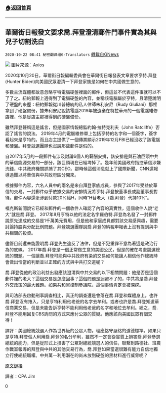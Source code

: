 ###  [:house:返回首頁](https://github.com/ourhimalayas/txt)
---

## 華爾街日報發文要求喬.拜登澄清郵件門事件實為其與兒子切割洗白
`2020-10-22 08:41 秘密翻译组G-Translators` [轉載自GNews](https://gnews.org/zh-hant/440079/)

![]()![](https://gnews-media-offload.s3.amazonaws.com/wp-content/uploads/2020/10/22082919/1-177.png)
圖片來源：Axios

2020年10月20日，華爾街日報編輯委員會在華爾街日報發表文章要求亨特.拜登(Hunter Biden)向美國民眾澄清一下拜登家族是如何在中共國做生意的。

多數主流媒體都故意忽略亨特電腦硬盤裡面的郵件，但這並不代表這件事就可以不了了之。紐約郵報上週得到了電腦硬盤的內容，並稱該電腦屬於亨特，且清楚說明了硬盤的來歷：紐約郵報從川普總統的私人律師朱利安尼（Rudy Giuliani）那裡拿到了硬盤備份，據朱利安尼說該電腦2019年被遺棄在特拉華州的一個電腦維修店裡，他是從店主那裡得到的硬盤備份。

雖然拜登聲稱這是謠言，但是國家情報總監約翰·拉特克利夫（John Ratcliffe）否認了謠言的說法。 2019年4月的電腦維修單上包括亨特的名字和一個簽字，簽字看起來是亨特的。而且店主提供了一個傳票顯示2019年12月FBI已經沒收了該電腦和硬盤。拜登競選團隊也沒說那些郵件是假的。

自2017年5月的一段郵件有涉及討論6個人的薪酬安排，該安排是與石油巨頭中共的華信能源交易的一部分，該巨頭現在已經垮掉了。幾年前美國政府指控華信涉嫌洗錢，中共政府機關抓捕了其CEO。那時候這個消息就上了國際新聞，CNN還報導過難以將華信與中共政府區分開來。

根據郵件內容，六名人員中的兩名是來自拜登家族成員，參與了2017年受益於華信的交易。一封郵件似乎依據交易的安排情況將亨特.拜登按董事長或副董事長對待。郵件內容還牽涉到付款20%給H，同時“H替老大（喬.拜登）代持10%”。

福克斯新聞說它已經和郵件的一個收件人確認了內容的真實性，這個收件人說“老大”就是喬.拜登。 2017年8月亨特以他的法定名字羅伯特.拜登為名發了一封郵件說原先達成的交易是1千萬美元費用，但是他和家庭成員都對該交易感興趣，需要討論持股與分配比例問題。拜登競選團隊說喬.拜登的納稅申報表上沒有提到與中共相關的投資。

儘管目前還未能證明喬.拜登先生違反了法律，但是不犯重罪不意為著這是政治行為的底線。 2017年喬.拜登是一個正常做生意的美國公民，但是的確在考慮競選總統的問題。一個讓喬.拜登可能與中共政府有染的交易如何能讓人相信他作總統時會做出恰當的判斷並以正確的方式與中共打交道呢？

喬.拜登從他的政治利益出發應該澄清與中共交易的以下相關問題：他是否是這個郵件裡的老大？這個交易是怎麼回事？這個問題是迴避不了的，中共將是喬.拜登外交政策的最大難題。如果共和黨控制參議院，這個事情肯定會被深挖。

與司法部去啟動刑事調查相比，真正的調查還是會落在喬.拜登和媒體身上。也許喬.拜登沒有捲入，只是亨特利用他老爸的名字去牟利。或者也許是喬.拜登知道華信商業交易，但是未能告訴亨特不能利用他老爸的名字和地位去牟利。總之，喬.拜登不能用回复CBS詢問的方式來應付公眾的質疑。他應該向美國民眾有個交待！

譯評：美國總統競選人作為世界級的公眾人物，理應恪守嚴格的道德標準。如果只是亨特.拜登個人利用喬.拜登的名分牟利，雖然不一定會從實質上損害喬.拜登參選總統的能力，但是從形式上損害了公眾對總統競選人的信任，聯繫到路德社、班農作戰室報導的拜登與中共的其他交易行為，喬.拜登如果當選很難有能力自信地獨立行使總統職權。中共萬一利用潛在的尚未放到硬盤的黑材料進行威脅呢？

[原文鏈接](https://t.co/IL8nyc3ZQV?amp=1)

譯者：CPA Jim

0
